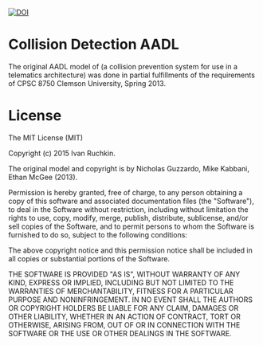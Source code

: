[![DOI](https://zenodo.org/badge/doi/10.5281/zenodo.18611.svg)](http://dx.doi.org/10.5281/zenodo.18611)

Collision Detection AADL
========================

The original AADL model of (a collision prevention system for use in a telematics architecture) was done in partial fulfillments of the requirements of CPSC 8750 Clemson University, Spring 2013.

License
=======

The MIT License (MIT)

Copyright (c) 2015 Ivan Ruchkin.

The original model and copyright is by Nicholas Guzzardo, Mike Kabbani, Ethan McGee (2013).

Permission is hereby granted, free of charge, to any person obtaining a copy of this software and associated documentation files (the "Software"), to deal in the Software without restriction, including without limitation the rights to use, copy, modify, merge, publish, distribute, sublicense, and/or sell copies of the Software, and to permit persons to whom the Software is furnished to do so, subject to the following conditions:

The above copyright notice and this permission notice shall be included in all copies or substantial portions of the Software.

THE SOFTWARE IS PROVIDED "AS IS", WITHOUT WARRANTY OF ANY KIND, EXPRESS OR IMPLIED, INCLUDING BUT NOT LIMITED TO THE WARRANTIES OF MERCHANTABILITY, FITNESS FOR A PARTICULAR PURPOSE AND NONINFRINGEMENT. IN NO EVENT SHALL THE AUTHORS OR COPYRIGHT HOLDERS BE LIABLE FOR ANY CLAIM, DAMAGES OR OTHER LIABILITY, WHETHER IN AN ACTION OF CONTRACT, TORT OR OTHERWISE, ARISING FROM, OUT OF OR IN CONNECTION WITH THE SOFTWARE OR THE USE OR OTHER DEALINGS IN THE SOFTWARE.
